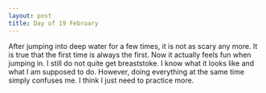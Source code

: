 ```yaml
---
layout: post
title: Day of 19 February
---
```

After jumping into deep water for a few times, it is not as scary any more. It is true that the first time is always the first. Now it actually feels fun when jumping in. I still do not quite get breaststoke. I know what it looks like and what I am supposed to do. However, doing everything at the same time simply confuses me. I think I just need to practice more. 